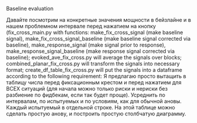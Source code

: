 Baseline evaluation

Давайте посмотрим на конкретные значения мощности в бейзлайне и в нашем проблемном интервале перед нажатием на кнопку (fix_cross_main.py
with functions:  make_fix_cross_signal (make baseline signal), make_fix_cross_signal_baseline (make baseline signal corrected via baseline),
make_response_signal (make signal prior to response), make_response_signal_baseline (make response signal corrected via baseline); evoked_ave_fix_cross.py
will average the signals over blocks; combined_planar_fix_cross.py will transform the signals into necessary format; create_df_table_fix_cross.py
will put the signals into a dataframe according to the following requirement:
Я предлагаю просто вытащить в таблицу числа перед фиксационным крестом и перед нажатием для ВСЕХ ситуаций
(для начала можно только риски и нериски без разбиение по фидбекам, если так будет проще).
Усреднить по интервалам, по испытуемых и по условиям, как для обычной ановы. Каждый испытуемый в отдельной строке.
На этой таблице можно сделать простую анову, и построить простую столбчатую диаграмму.

